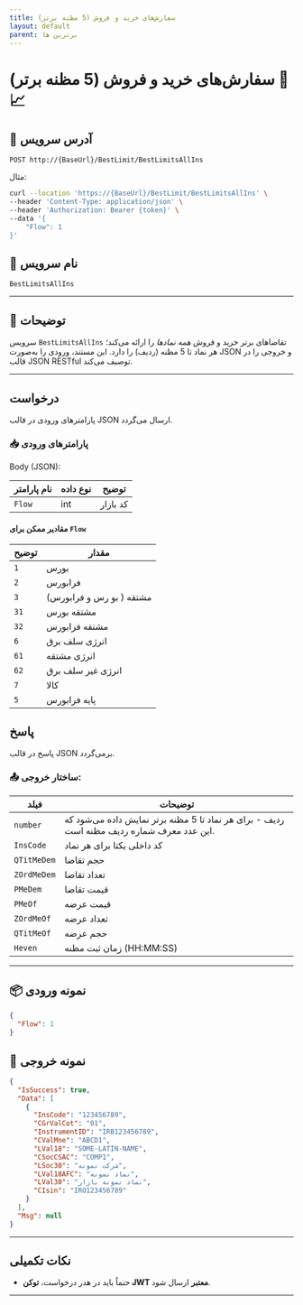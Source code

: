 ```yaml
---
title: سفارش‌های خرید و فروش (5 مظنه برتر)
layout: default
parent: برترین ها
---
```


# سفارش‌های خرید و فروش (5 مظنه برتر) 🧾📈

## 📌 آدرس سرویس

```
POST http://{BaseUrl}/BestLimit/BestLimitsAllIns
```

مثال:

```bash
curl --location 'https://{BaseUrl}/BestLimit/BestLimitsAllIns' \
--header 'Content-Type: application/json' \
--header 'Authorization: Bearer {token}' \
--data '{
    "Flow": 1
}'
```

## 🧾 نام سرویس

`BestLimitsAllIns`

---

## 🎯 توضیحات

سرویس `BestLimitsAllIns` تقاضاهای برتر خرید و فروش *همه نمادها* را ارائه می‌کند؛ هر نماد تا 5 مظنه (ردیف) را دارد. این مستند، ورودی را به‌صورت JSON و خروجی را در قالب JSON RESTful توصیف می‌کند.

---

## درخواست

پارامترهای ورودی در قالب JSON ارسال می‌گردد.

### 📥 پارامترهای ورودی

Body (JSON):

| نام پارامتر | نوع داده | توضیح |
|------ | --- | --------- |
| `Flow` | int | کد بازار |

#### مقادیر ممکن برای `Flow`

| توضیح | مقدار |
|-------|-------|
| `1`  | بورس |
| `2`  | فرابورس |
| `3` |  مشتقه ( بو رس و فرابورس) |
| `31` |  مشتقه بورس |
| `32` |  مشتقه فرابورس |
| `6` |  انرژی سلف برق |
| `61` |  انرژی مشتقه |
| `62` |  انرژی غیر سلف برق |
| `7` | کالا |
| `5` | پایه فرابورس |

## پاسخ

پاسخ در قالب JSON برمی‌گردد.

### 📤 ساختار خروجی:

| فیلد | توضیحات |
|------|---------|
| `number` | ردیف - برای هر نماد تا 5 مظنه برتر نمایش داده می‌شود که این عدد معرف شماره ردیف مظنه است. |
| `InsCode` | کد داخلی یکتا برای هر نماد |
| `QTitMeDem` | حجم تقاضا |
| `ZOrdMeDem` | تعداد تقاضا |
| `PMeDem` | قیمت تقاضا |
| `PMeOf` | قیمت عرضه |
| `ZOrdMeOf` | تعداد عرضه |
| `QTitMeOf` | حجم عرضه |
| `Heven` | زمان ثبت مظنه (HH:MM:SS) |

---

## 📦 نمونه ورودی 

```json
{
  "Flow": 1
}
```

## 📄 نمونه خروجی

```json
{
  "IsSuccess": true,
  "Data": [
    {
      "InsCode": "123456789",
      "CGrValCot": "01",
      "InstrumentID": "IRB123456789",
      "CValMne": "ABCD1",
      "LVal18": "SOME-LATIN-NAME",
      "CSocCSAC": "COMP1",
      "LSoc30": "شرکت نمونه",
      "LVal18AFC": "نماد نمونه",
      "LVal30": "نماد نمونه بازار",
      "CIsin": "IRO123456789"
    }
  ],
  "Msg": null
}
```

---

## نکات تکمیلی
- حتماً باید در هدر درخواست، **توکن JWT معتبر** ارسال شود.

---